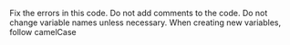 
Fix the errors in this code. Do not add comments to the code. Do not change variable names unless necessary. When creating new variables, follow camelCase